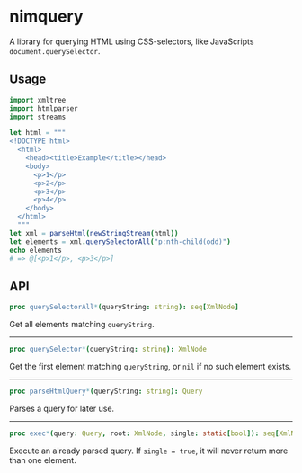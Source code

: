 # nimquery
A library for querying HTML using CSS-selectors, like JavaScripts `document.querySelector`.

## Usage
```nim
import xmltree
import htmlparser
import streams

let html = """
<!DOCTYPE html>
  <html>
    <head><title>Example</title></head>
    <body>
      <p>1</p>
      <p>2</p>
      <p>3</p>
      <p>4</p>
    </body>
  </html>
  """
let xml = parseHtml(newStringStream(html))
let elements = xml.querySelectorAll("p:nth-child(odd)")
echo elements
# => @[<p>1</p>, <p>3</p>]
```

## API

```nim
proc querySelectorAll*(queryString: string): seq[XmlNode]
```
Get all elements matching `queryString`.

- - -

```nim
proc querySelector*(queryString: string): XmlNode
```
Get the first element matching `queryString`, or `nil` if no such element exists.

- - -

```nim
proc parseHtmlQuery*(queryString: string): Query
```
Parses a query for later use.

- - -

```nim
proc exec*(query: Query, root: XmlNode, single: static[bool]): seq[XmlNode]
```
Execute an already parsed query. If `single = true`, it will never return more than one element.

